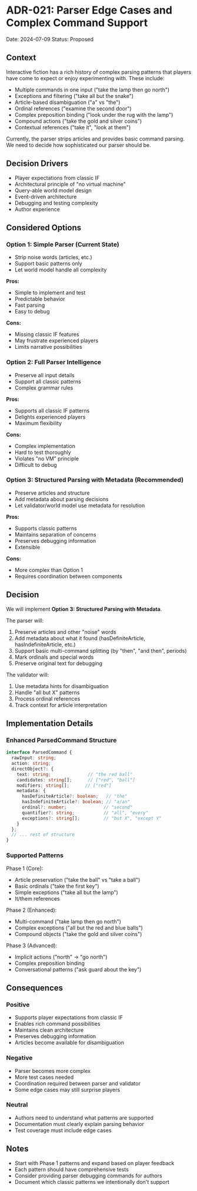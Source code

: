# ADR-021: Parser Edge Cases and Complex Command Support

Date: 2024-07-09
Status: Proposed

## Context

Interactive fiction has a rich history of complex parsing patterns that players have come to expect or enjoy experimenting with. These include:

- Multiple commands in one input ("take the lamp then go north")
- Exceptions and filtering ("take all but the snake")
- Article-based disambiguation ("a" vs "the")
- Ordinal references ("examine the second door")
- Complex preposition binding ("look under the rug with the lamp")
- Compound actions ("take the gold and silver coins")
- Contextual references ("take it", "look at them")

Currently, the parser strips articles and provides basic command parsing. We need to decide how sophisticated our parser should be.

## Decision Drivers

- Player expectations from classic IF
- Architectural principle of "no virtual machine"
- Query-able world model design
- Event-driven architecture
- Debugging and testing complexity
- Author experience

## Considered Options

### Option 1: Simple Parser (Current State)
- Strip noise words (articles, etc.)
- Support basic patterns only
- Let world model handle all complexity

**Pros:**
- Simple to implement and test
- Predictable behavior
- Fast parsing
- Easy to debug

**Cons:**
- Missing classic IF features
- May frustrate experienced players
- Limits narrative possibilities

### Option 2: Full Parser Intelligence
- Preserve all input details
- Support all classic patterns
- Complex grammar rules

**Pros:**
- Supports all classic IF patterns
- Delights experienced players
- Maximum flexibility

**Cons:**
- Complex implementation
- Hard to test thoroughly
- Violates "no VM" principle
- Difficult to debug

### Option 3: Structured Parsing with Metadata (Recommended)
- Preserve articles and structure
- Add metadata about parsing decisions
- Let validator/world model use metadata for resolution

**Pros:**
- Supports classic patterns
- Maintains separation of concerns
- Preserves debugging information
- Extensible

**Cons:**
- More complex than Option 1
- Requires coordination between components

## Decision

We will implement **Option 3: Structured Parsing with Metadata**.

The parser will:
1. Preserve articles and other "noise" words
2. Add metadata about what it found (hasDefiniteArticle, hasIndefiniteArticle, etc.)
3. Support basic multi-command splitting (by "then", "and then", periods)
4. Mark ordinals and special words
5. Preserve original text for debugging

The validator will:
1. Use metadata hints for disambiguation
2. Handle "all but X" patterns
3. Process ordinal references
4. Track context for article interpretation

## Implementation Details

### Enhanced ParsedCommand Structure
```typescript
interface ParsedCommand {
  rawInput: string;
  action: string;
  directObject?: {
    text: string;              // "the red ball"
    candidates: string[];      // ["red", "ball"]
    modifiers: string[];      // ["red"]
    metadata: {
      hasDefiniteArticle?: boolean;   // "the"
      hasIndefiniteArticle?: boolean; // "a/an"
      ordinal?: number;              // "second"
      quantifier?: string;           // "all", "every"
      exceptions?: string[];         // "but X", "except Y"
    }
  };
  // ... rest of structure
}
```

### Supported Patterns

Phase 1 (Core):
- Article preservation ("take the ball" vs "take a ball")
- Basic ordinals ("take the first key")
- Simple exceptions ("take all but the lamp")
- It/them references

Phase 2 (Enhanced):
- Multi-command ("take lamp then go north")
- Complex exceptions ("all but the red and blue balls")
- Compound objects ("take the gold and silver coins")

Phase 3 (Advanced):
- Implicit actions ("north" → "go north")
- Complex preposition binding
- Conversational patterns ("ask guard about the key")

## Consequences

### Positive
- Supports player expectations from classic IF
- Enables rich command possibilities
- Maintains clean architecture
- Preserves debugging information
- Articles become available for disambiguation

### Negative
- Parser becomes more complex
- More test cases needed
- Coordination required between parser and validator
- Some edge cases may still surprise players

### Neutral
- Authors need to understand what patterns are supported
- Documentation must clearly explain parsing behavior
- Test coverage must include edge cases

## Notes

- Start with Phase 1 patterns and expand based on player feedback
- Each pattern should have comprehensive tests
- Consider providing parser debugging commands for authors
- Document which classic patterns we intentionally don't support
